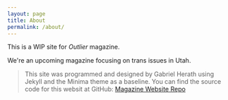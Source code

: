 ```yaml
---
layout: page
title: About
permalink: /about/
---
```


This is a WIP site for *Outlier* magazine.

We're an upcoming magazine focusing on trans issues in Utah.

> This site was programmed and designed by Gabriel Herath using Jekyll and the Minima theme as a baseline. 
>You can find the source code for this websit at GitHub:
[Magazine Website Repo](https://github.com/A-Duo/magazine)
